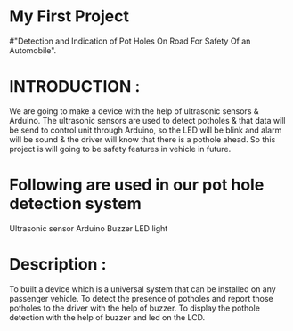 # My First Project
#"Detection and Indication of Pot Holes On Road For Safety Of an Automobile".

# **INTRODUCTION :**

We are going to make a device with the help of ultrasonic sensors & Arduino. 
The ultrasonic sensors are used to detect potholes & that data will be send to control unit through Arduino, so the LED will be blink and alarm will be sound & the driver will know that there is a pothole ahead. 
So this project is will going to be safety features in vehicle in future.

# Following  are used in our pot hole detection system
Ultrasonic sensor
Arduino
Buzzer
LED light

# **Description :**
To built a device which is a universal system that can be installed on any passenger vehicle. 
To detect the presence of potholes and report those potholes to the driver with the help of buzzer.
To display the pothole detection with the help of buzzer and led on the LCD.




